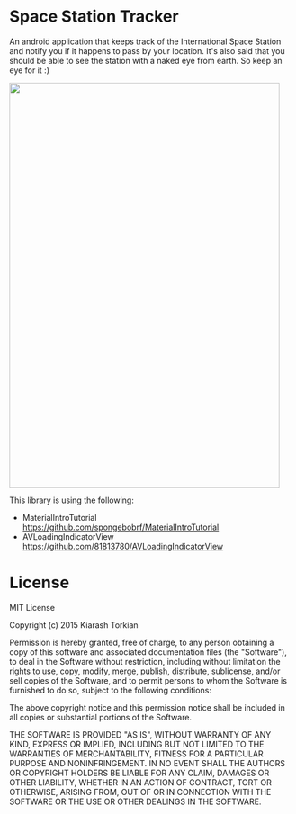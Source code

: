 # Space Station Tracker
An android application that keeps track of the International Space Station and notify you if it happens to pass by your location. It's also said that you should be able to see the station with a naked eye from earth. So keep an eye for it :)

<a href="url"><img src="app.gif" align="center" height="720" width="480" ></a>

This library is using the following:
- MaterialIntroTutorial https://github.com/spongebobrf/MaterialIntroTutorial
- AVLoadingIndicatorView https://github.com/81813780/AVLoadingIndicatorView

# License 

MIT License

Copyright (c) 2015 Kiarash Torkian

Permission is hereby granted, free of charge, to any person obtaining a copy
of this software and associated documentation files (the "Software"), to deal
in the Software without restriction, including without limitation the rights
to use, copy, modify, merge, publish, distribute, sublicense, and/or sell
copies of the Software, and to permit persons to whom the Software is
furnished to do so, subject to the following conditions:



The above copyright notice and this permission notice shall be included in
all copies or substantial portions of the Software.



THE SOFTWARE IS PROVIDED "AS IS", WITHOUT WARRANTY OF ANY KIND, EXPRESS OR
IMPLIED, INCLUDING BUT NOT LIMITED TO THE WARRANTIES OF MERCHANTABILITY,
FITNESS FOR A PARTICULAR PURPOSE AND NONINFRINGEMENT.  IN NO EVENT SHALL THE
AUTHORS OR COPYRIGHT HOLDERS BE LIABLE FOR ANY CLAIM, DAMAGES OR OTHER
LIABILITY, WHETHER IN AN ACTION OF CONTRACT, TORT OR OTHERWISE, ARISING FROM,
OUT OF OR IN CONNECTION WITH THE SOFTWARE OR THE USE OR OTHER DEALINGS IN
THE SOFTWARE.
